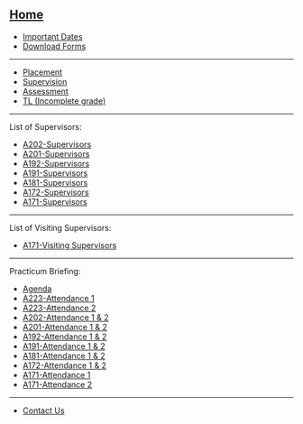 [Home](https://github.com/socuum/STIX3912/wiki)
---
* [Important Dates](https://github.com/socuum/STIX3912/wiki/Important-Dates)  
* [Download Forms](https://github.com/socuum/STIX3912/wiki/Download-Forms)  
---
* [Placement](https://github.com/socuum/STIX3912/wiki/Placement)
* [Supervision](https://github.com/socuum/STIX3912/wiki/Supervision)  
* [Assessment](https://github.com/socuum/STIX3912/wiki/Assessment)  
* [TL (Incomplete grade)](https://github.com/socuum/STIX3912/wiki/TL-(Incomplete-grade))

---
List of Supervisors:  
* [A202-Supervisors](https://github.com/socuum/STIX3912/wiki/List-of-Supervisors-(A202))  
* [A201-Supervisors](https://github.com/socuum/STIX3912/wiki/List-of-Supervisors-(A201))  
* [A192-Supervisors](https://github.com/socuum/STIX3912/wiki/List-of-Supervisors-(A192))  
* [A191-Supervisors](https://github.com/socuum/STIX3912/wiki/List-of-Supervisors-(A191))
* [A181-Supervisors](https://github.com/socuum/STIX3912/wiki/List-of-Supervisors-(A181))
* [A172-Supervisors](https://github.com/socuum/STIX3912/wiki/List-of-Supervisors-(A172))  
* [A171-Supervisors](https://github.com/socuum/STIX3912/wiki/List-of-Supervisors-(A171))

---
List of Visiting Supervisors:  
* [A171-Visiting Supervisors](https://github.com/socuum/STIX3912/wiki/List-of-Visiting-Supervisors-(A171))

---
Practicum Briefing:
* [Agenda](https://github.com/socuum/STIX3912/wiki/Practicum-Briefing)
* [A223-Attendance 1](https://github.com/socuum/STIX3912/blob/master/TAKLIMAT%20PRAKTIKUM%20SOC%202023_SESI%201.pdf)
* [A223-Attendance 2](https://github.com/socuum/STIX3912/blob/master/TAKLIMAT%20PRAKTIKUM%20SOC%202023_SESI%202.pdf)
* [A202-Attendance 1 & 2](https://github.com/socuum/STIX3912/raw/master/A201/A201-AttendanceBriefing.pdf)
* [A201-Attendance 1 & 2](https://github.com/socuum/STIX3912/raw/master/A201/A201-AttendanceBriefing.pdf)
* [A192-Attendance 1 & 2](https://github.com/socuum/STIX3912/blob/master/A192/A192-AttendanceBriefing.pdf)
* [A191-Attendance 1 & 2](https://github.com/socuum/STIX3912/tree/master/A191)
* [A181-Attendance 1 & 2](https://github.com/socuum/STIX3912/blob/master/A181/A181-AttendanceBriefing.pdf)
* [A172-Attendance 1 & 2](https://github.com/socuum/STIX3912/blob/master/A172/A172-AttendanceBriefing.pdf)
* [A171-Attendance 1](https://github.com/socuum/STIX3912/blob/master/A171/A171-AttendanceBriefing1.pdf)
* [A171-Attendance 2](https://github.com/socuum/STIX3912/blob/master/A171/A171-AttendanceBriefing2.pdf)
---
* [Contact Us](https://github.com/socuum/STIX3912/wiki/Contact-Us)
